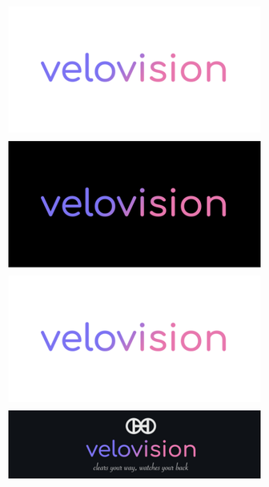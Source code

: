 ![](velovision-white-bg.png)

![](velovision-black-bg.png)

![](velovision-transparent.png)

![](velovision-banner.png)

